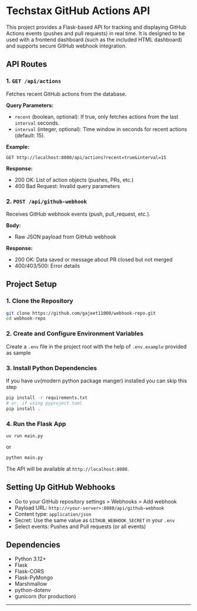 # Techstax GitHub Actions API

This project provides a Flask-based API for tracking and displaying GitHub Actions events (pushes and pull requests) in real time. It is designed to be used with a frontend dashboard (such as the included HTML dashboard) and supports secure GitHub webhook integration.

## API Routes

### 1. `GET /api/actions`

Fetches recent GitHub actions from the database.

**Query Parameters:**

- `recent` (boolean, optional): If true, only fetches actions from the last `interval` seconds.
- `interval` (integer, optional): Time window in seconds for recent actions (default: 15).

**Example:**

```
GET http://localhost:8080/api/actions?recent=true&interval=15
```

**Response:**

- 200 OK: List of action objects (pushes, PRs, etc.)
- 400 Bad Request: Invalid query parameters

### 2. `POST /api/github-webhook`

Receives GitHub webhook events (push, pull_request, etc.).

**Body:**

- Raw JSON payload from GitHub webhook

**Response:**

- 200 OK: Data saved or message about PR closed but not merged
- 400/403/500: Error details

## Project Setup

### 1. Clone the Repository

```sh
git clone https://github.com/gajeet11000/webhook-repo.git
cd webhook-repo
```

### 2. Create and Configure Environment Variables

Create a `.env` file in the project root with the help of `.env.example` provided as sample

### 3. Install Python Dependencies
If you have uv(modern python package manger) installed you can skip this step

```sh
pip install -r requirements.txt
# or, if using pyproject.toml
pip install .
```

### 4. Run the Flask App

```
uv run main.py
```
or 
```sh
python main.py
```

The API will be available at `http://localhost:8080`.

## Setting Up GitHub Webhooks

- Go to your GitHub repository settings > Webhooks > Add webhook
- Payload URL: `http://<your-server>:8080/api/github-webhook`
- Content type: `application/json`
- Secret: Use the same value as `GITHUB_WEBHOOK_SECRET` in your `.env`
- Select events: Pushes and Pull requests (or all events)

## Dependencies

- Python 3.12+
- Flask
- Flask-CORS
- Flask-PyMongo
- Marshmallow
- python-dotenv
- gunicorn (for production)

---